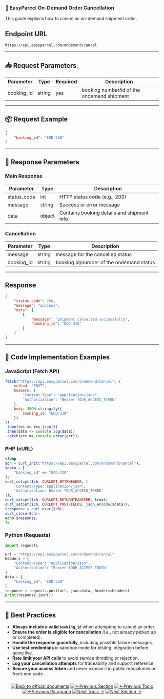 ### 🚚 EasyParcel On-Demand Order Cancellation

This guide explains how to cancel an on-demand shipment order.

## Endpoint URL

```
https://api.easyparcel.com/ondemand/cancel
```

---

## 📥 Request Parameters

| Parameter                                                 | Type    | Required | Description                                    |
| --------------------------------------------------------- | ------- | -------- | ---------------------------------------------- |
| booking_id                                                | string  | yes      | booking number/id of the ondemand shipment     |


---
## 📦 Request Example

```json
{
    "booking_id": "EOD-330"
}
```

---

## 🧾 Response Parameters

### Main Response

| Parameter    | Type   | Description                                |
| ------------ | ------ | ------------------------------------------ |
| status\_code | int    | HTTP status code (e.g., 200)               |
| message      | string | Success or error message                   |
| data         | object | Contains booking details and shipment info |

### Cancellation 

| Parameter      | Type   | Description                          |
| -------------- | ------ | ------------------------------------ |
| message        | string | message for the cancelled status     |
| booking_id     | string | booking id/number of the ondemand status   |


---

## Response

```json
{
    "status_code": 200,
    "message": "success",
    "data": [
        {
            "message": "Shipment cancelled successfully",
            "booking_id": "EOD-318"
        }
    ]
}
```
---

## 📂 Code Implementation Examples

### JavaScript (Fetch API)

```javascript
fetch("https://api.easyparcel.com/ondemand/cancel", {
    method: "POST",
    headers: {
        "Content-Type": "application/json",
        "Authorization": "Bearer YOUR_ACCESS_TOKEN"
    },
    body: JSON.stringify({
        booking_id: "EOD-330"
    })
})
.then(res => res.json())
.then(data => console.log(data))
.catch(err => console.error(err));
```

### PHP (cURL)

```php
<?php
$ch = curl_init("https://api.easyparcel.com/ondemand/cancel");
$data = [
    "booking_id" => "EOD-330"
];
curl_setopt($ch, CURLOPT_HTTPHEADER, [
    'Content-Type: application/json',
    'Authorization: Bearer YOUR_ACCESS_TOKEN'
]);
curl_setopt($ch, CURLOPT_RETURNTRANSFER, true);
curl_setopt($ch, CURLOPT_POSTFIELDS, json_encode($data));
$response = curl_exec($ch);
curl_close($ch);
echo $response;
?>
```

### Python (Requests)

```python
import requests

url = "https://api.easyparcel.com/ondemand/cancel"
headers = {
    "Content-Type": "application/json",
    "Authorization": "Bearer YOUR_ACCESS_TOKEN"
}
data = {
    "booking_id": "EOD-330"
}
response = requests.post(url, json=data, headers=headers)
print(response.json())
```

---

## 📄 Best Practices

* **Always include a valid `booking_id`** when attempting to cancel an order.
* **Ensure the order is eligible for cancellation** (i.e., not already picked up or completed).
* **Handle the response gracefully**, including possible failure messages.
* **Use test credentials** in sandbox mode for testing integration before going live.
* **Rate limit your API calls** to avoid service throttling or rejection.
* **Log your cancellation attempts** for traceability and support reference.
* **Secure your access token** and never expose it in public repositories or front-end code.

<div align="center" style="margin: 1.5rem 0;">

[![Back to official documents](https://img.shields.io/badge/Back_to_official_documents-007ACC?style=flat-square)](../README.md)
[![←Previous Section](https://img.shields.io/badge/Previous_Section_%E2%86%90-FF7733?style=flat-square)](/4.Postman%20Collection/Postman%20Collection.md)
[![←Previous Topic](https://img.shields.io/badge/Previous_Topic_%E2%86%90-FF7733?style=flat-square)](/5.API%20endpoint/%201.Shipping/1.Get%20Shipment%20Quotation.md)
[![←Previous Paragraph](https://img.shields.io/badge/Previous_Paragraph_%E2%86%90-FF7733?style=flat-square)](/5.API%20endpoint/%202.Ondemand/2.Submit%20Ondemand%20Order.md)
[![Next Topic →](https://img.shields.io/badge/Next_Topic_%E2%86%92-00CC88?style=flat-square)](/5.API%20endpoint/3.Get%20Credit%20Wallet.md)
[![Next Section →](https://img.shields.io/badge/Next_Section_%E2%86%92-00CC88?style=flat-square)](/6.Webhook/1.Guide%20to%20subscribe%20webhook.md)

</div>
